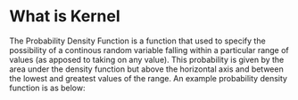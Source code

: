 <!-- TITLE: Kernel Density Estimation -->
<!-- SUBTITLE: An easy to understand explanation of Kernel Density Estimation -->

# What is Kernel
The Probability Density Function is a function that used to specify the possibility of a continous random variable falling within a particular range of values (as apposed to taking on any value). This probability is given by the area under the density function but above the horizontal axis and between the lowest and greatest values of the range. An example probability density function is as below: